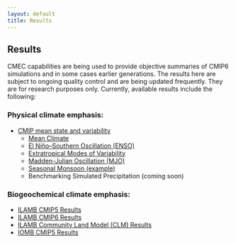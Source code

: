 ```yaml
---
layout: default
title: Results
---
```


## Results

CMEC capabilities are being used to provide objective summaries of CMIP6 simulations and in some cases earlier generations. The results here are subject to ongoing quality control and are being updated frequently. They are for research purposes only.  Currently, available results include the following:

### Physical climate emphasis:

* [CMIP mean state and variability](physical.html "CMIP mean state and variability")
  - [Mean Climate][mean_clim]
  - [El Niño–Southern Oscillation (ENSO)][enso]
  - [Extratropical Modes of Variability][variability_modes]
  - [Madden-Julian Oscillation (MJO)][mjo]
  - [Seasonal Monsoon (example)][monsoon]
  -  Benchmarking Simulated Precipitation (coming soon) 

### Biogeochemical climate emphasis:

* [ILAMB CMIP5 Results](https://www.ilamb.org/CMIP5/historical/ "ILAMB CMIP5 Results")
* [ILAMB CMIP6 Results](https://www.ilamb.org/CMIP6/historical/ "ILAMB CMIP6 Results")
* [ILAMB Community Land Model (CLM) Results](https://www.ilamb.org/CLM "ILAMB CLM Results")
* [IOMB CMIP5 Results](https://www.ilamb.org/IOMB/ "IOMB POP Results")



[mean_clim]: mean_clim
[enso]: enso
[variability_modes]: variability_modes
[mjo]: mjo
[monsoon]: monsoon
